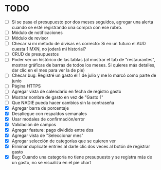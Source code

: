 # TODO

- [ ] Si se pasa el presupuesto por dos meses seguidos, agregar una alerta cuando se esté registrando una compra con ese rubro.
- [ ] Módulo de notificaciones
- [ ] Módulo de revisor
- [ ] Checar si mi método de divisas es correcto: Si en un futuro el AUD cuesta 1 MXN, no joderá mi historial?
- [ ] CRUD de presupuestos
- [ ] Poder ver un histórico de las tablas (al mostrar el tab de "restaurantes", mostrar gráficas de barras de todos los meses. Si quieres más detalles, dar clic en el mes para ver la de pie)
- [ ] Checar bug: Registré un gasto el 1 de julio y me lo marcó como parte de junio
- [ ] Página HTTPS
- [ ] Agregar vista de calendario en fecha de registro gasto
- [ ] Mostrar nombre de gasto en vez de "Gasto 1"
- [ ] Que NADIE pueda hacer cambios sin la contraseña
- [x] Agregar barra de porcentaje
- [x] Despliegue con respaldos semanales
- [x] Usar modales de confirmación/error
- [x] Validación de campos
- [x] Agregar feature: pago dividido entre dos
- [x] Agregar vista de "Seleccionar mes"
- [x] Agregar selección de categorías que se quieren ver
- [x] Eliminar duplicate entries al darle clic dos veces al botón de registrar gasto
- [x] Bug: Cuando una categoría no tiene presupuesto y se registra más de un gasto, no se visualiza en el pie chart
